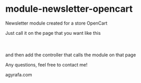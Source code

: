 # module-newsletter-opencart

Newsletter module created for a store OpenCart

Just call it on the page that you want like this
<br><br><?php echo $newsletter ?><br><br>
and then add the controller that calls the module on that page

Any questions, feel free to contact me!

agyrafa.com
